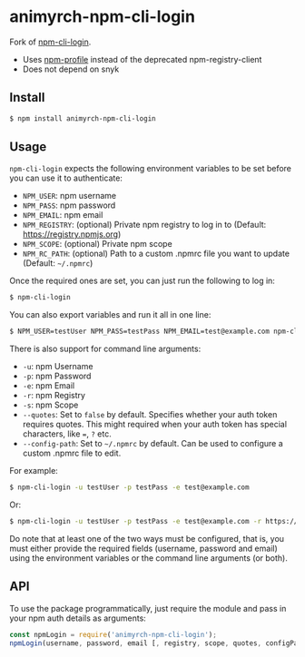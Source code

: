 # animyrch-npm-cli-login

Fork of [npm-cli-login](https://github.com/postmanlabs/npm-cli-login).

  - Uses [npm-profile](https://github.com/npm/npm-profile) instead of the deprecated npm-registry-client
  - Does not depend on snyk

## Install

```bash
$ npm install animyrch-npm-cli-login
```

## Usage

`npm-cli-login` expects the following environment variables to be set before you
can use it to authenticate:

- `NPM_USER`: npm username
- `NPM_PASS`: npm password
- `NPM_EMAIL`: npm email
- `NPM_REGISTRY`: (optional) Private npm registry to log in to (Default: https://registry.npmjs.org)
- `NPM_SCOPE`: (optional) Private npm scope
- `NPM_RC_PATH`: (optional) Path to a custom .npmrc file you want to update (Default: `~/.npmrc`)

Once the required ones are set, you can just run the following to log in:

```bash
$ npm-cli-login
```

You can also export variables and run it all in one line:

```bash
$ NPM_USER=testUser NPM_PASS=testPass NPM_EMAIL=test@example.com npm-cli-login
```

There is also support for command line arguments:

  - `-u`: npm Username
  - `-p`: npm Password
  - `-e`: npm Email
  - `-r`: npm Registry
  - `-s`: npm Scope
  - `--quotes`: Set to `false` by default. Specifies whether your auth token requires quotes. This might required when your auth token has special characters, like `=`, `?` etc.
  - `--config-path`: Set to `~/.npmrc` by default. Can be used to configure a custom .npmrc file to edit.

For example:

```bash
$ npm-cli-login -u testUser -p testPass -e test@example.com
```

Or:

```bash
$ npm-cli-login -u testUser -p testPass -e test@example.com -r https://private.npm.com -s @private-npm --quotes --config-path="./custom/path/"
```

Do note that at least one of the two ways must be configured, that is, you must
either provide the required fields (username, password and email) using the
environment variables or the command line arguments (or both).

## API

To use the package programmatically, just require the module and pass in your
npm auth details as arguments:

```javascript
const npmLogin = require('animyrch-npm-cli-login');
npmLogin(username, password, email [, registry, scope, quotes, configPath]);
```
